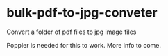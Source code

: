 # bulk-pdf-to-jpg-conveter
Convert a folder of pdf files to jpg image files

Poppler is needed for this to work. More info to come.
